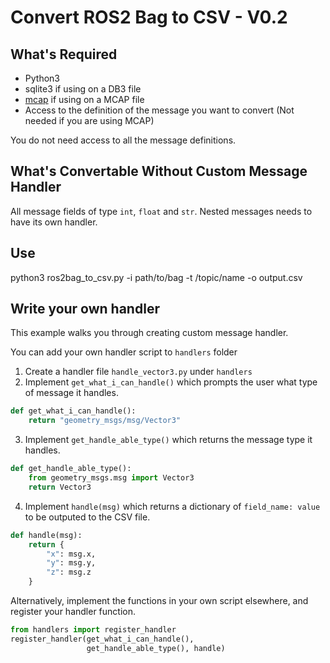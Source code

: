 # Convert ROS2 Bag to CSV - V0.2

## What's Required

- Python3
- sqlite3 if using on a DB3 file
- [mcap](https://pypi.org/project/mcap/) if using on a MCAP file
- Access to the definition of the message you want to convert (Not needed if you are using MCAP)

You do not need access to all the message definitions.

## What's Convertable Without Custom Message Handler

All message fields of type `int`, `float` and `str`. Nested messages needs to have its own handler.

## Use

python3 ros2bag_to_csv.py -i path/to/bag -t /topic/name -o output.csv

## Write your own handler

This example walks you through creating custom message handler.

You can add your own handler script to `handlers` folder

1. Create a handler file `handle_vector3.py` under `handlers`
2. Implement `get_what_i_can_handle()` which prompts the user what type of message it handles.
```Python
def get_what_i_can_handle():
    return "geometry_msgs/msg/Vector3"
```
3. Implement `get_handle_able_type()` which returns the message type it handles.
```Python
def get_handle_able_type():
    from geometry_msgs.msg import Vector3
    return Vector3
```
4. Implement `handle(msg)` which returns a dictionary of `field_name: value` to be outputed to the CSV file.
```Python
def handle(msg):
    return {
        "x": msg.x,
        "y": msg.y,
        "z": msg.z
    }
```

Alternatively, implement the functions in your own script elsewhere, and register your handler function.

```python
from handlers import register_handler
register_handler(get_what_i_can_handle(), 
                 get_handle_able_type(), handle)
```
